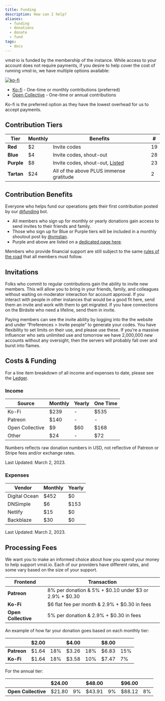 ```yaml
---
title: Funding
description: How can I help?
aliases:
  - funding
  - donations
  - donate
  - fund
tags:
  - docs
---
```


vmst·io is funded by the membership of the instance.
While access to your account does not require payments, if you desire to help cover the cost of running vmst·io, we have multiple options available:

[![ko-fi](https://ko-fi.com/img/githubbutton_sm.svg)](https://ko-fi.com/D1D3GP7JN)

- [Ko-fi](https://ko-fi.com/vmstio) - One-time or monthly contributions (preferred)
- [Open Collective](https://opencollective.com/vmstio) - One-time or annual contributions

Ko-fi is the preferred option as they have the lowest overhead for us to accept payments.

## Contribution Tiers

| **Tier**   | **Monthly** | **Benefits**                                 | **#** |
|------------|-------------|----------------------------------------------|----|
| **Red**    | $2          | Invite codes                                 | 19 |
| **Blue**   | $4          | Invite codes, shout-out                      | 28 |
| **Purple** | $8          | Invite codes, shout-out, [Listed](/purple)   | 23 |
| **Tartan** | $24         | All of the above PLUS immense gratitude      | 2  |

## Contribution Benefits

Everyone who helps fund our operations gets their first contribution posted by our [@funding](https://vmst.io/@funding) bot.

* All members who sign up for monthly or yearly donations gain access to send invites to their friends and family.
* Those who sign up for Blue or Purple tiers will be included in a monthly shoutout post by <a rel="me" href="https://vmst.io/@vmstan">@vmstan</a>.
* Purple and above are listed on a [dedicated page here](/purple).

Members who provide financial support are still subject to the same [rules of the road](/rules) that all members must follow.

## Invitations

Folks who commit to regular contributions gain the ability to invite new members. This will allow you to bring in your friends, family, and colleagues without waiting on moderator interaction for account approval. If you interact with people in other instances that would be a good fit here, send them an invite and work with them to get migrated. If you have connections on the Birdsite who need a lifeline, send them in invite.

Paying members can see the invite ability by logging into the the website and under “Preferences > Invite people” to generate your codes. You have flexibility to set limits on their use, and please use these. If you’re a massive influencer who sets unlimited use and tomorrow we have 2,000,000 new accounts without any oversight, then the servers will probably fall over and burst into flames.

## Costs & Funding

For a line item breakdown of all income and expenses to date, please see the [Ledger](/ledger).

### Income

| **Source**      | **Monthly** | **Yearly** | **One Time** |
|-----------------|-------------|------------|----------|
| Ko-Fi           | $239        | -          | $535     |
| Patreon         | $140        | -          | -        |
| Open Collective | $9          | $60        | $168     |
| Other           | $24         | -          | $72      |

Numbers reflects raw donation numbers in USD, not reflective of Patreon or Stripe fees and/or exchange rates.

Last Updated: March 2, 2023.

### Expenses

| **Vendor**    | **Monthly** | **Yearly** |
|---------------|-------------|------------|
| Digital Ocean | $452        | $0         |
| DNSimple      | $6          | $153       |
| Netlify       | $15         | $0         |
| Backblaze     | $30         | $0         |

Last Updated: March 2, 2023.

## Processing Fees

We want you to make an informed choice about how you spend your money to help support vmst.io.
Each of our providers have different rates, and some vary based on the size of your support.

| **Frontend**        | **Transaction**                                            |
|---------------------|------------------------------------------------------------|
| **Patreon**         | 8% per donation & 5% + $0.10 under $3 or 2.9% + $0.30      |
| **Ko-Fi**           | $6 flat fee per month & 2.9% + $0.30 in fees               |
| **Open Collective** | 5% per donation & 2.9% + $0.30 in fees                     |

An example of how far your donation goes based on each monthly tier:

|             | **$2.00** |          | **$4.00** |          | **$8.00** |     |
|-------------|-----------|----------|-----------|----------|-----------|-----|
| **Patreon** | $1.64     | 18%      | $3.26     | 18%      | $6.83     | 15% |
| **Ko-Fi**   | $1.64     | 18%      | $3.58     | 10%      | $7.47     | 7%  |

For the annual tier:

|             | **$24.00** |          | **$48.00** |          | **$96.00** |     |
|-------------|-----------|----------|-----------|----------|-----------|-----|
| **Open Collective** | $21.80     | 9%      | $43.91     | 9%      | $88.12     | 8% |
